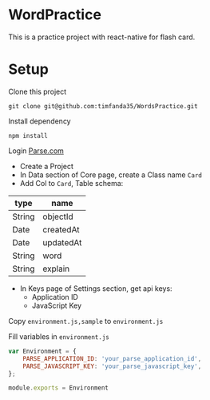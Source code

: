 # WordPractice

This is a practice project with react-native for flash card.

# Setup

Clone this project

```shell
git clone git@github.com:timfanda35/WordsPractice.git
```

Install dependency

```shell
npm install
```

Login [Parse.com](https://parse.com)

- Create a Project
- In Data section of Core page,  create a Class name `Card`
- Add Col to `Card`, Table schema:

| type         | name
| ------------ | ----
| String       | objectId
| Date         | createdAt
| Date         | updatedAt
| String       | word
| String       | explain

- In Keys page of Settings section, get api keys:
  - Application ID
  - JavaScript Key

Copy `environment.js,sample` to `environment.js`

Fill variables in `environment.js`

```javascript
var Environment = {
    PARSE_APPLICATION_ID: 'your_parse_application_id',
    PARSE_JAVASCRIPT_KEY: 'your_parse_javascript_key',
};

module.exports = Environment

```
